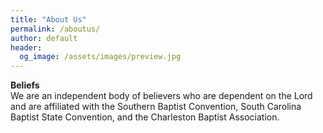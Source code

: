 ```yaml
---
title: "About Us"
permalink: /aboutus/
author: default
header:
  og_image: /assets/images/preview.jpg
--- 
```

  
**Beliefs**  
We are an independent body of believers who are dependent on the Lord and are affiliated with the Southern Baptist Convention, South Carolina Baptist State Convention, and the Charleston Baptist Association.  

